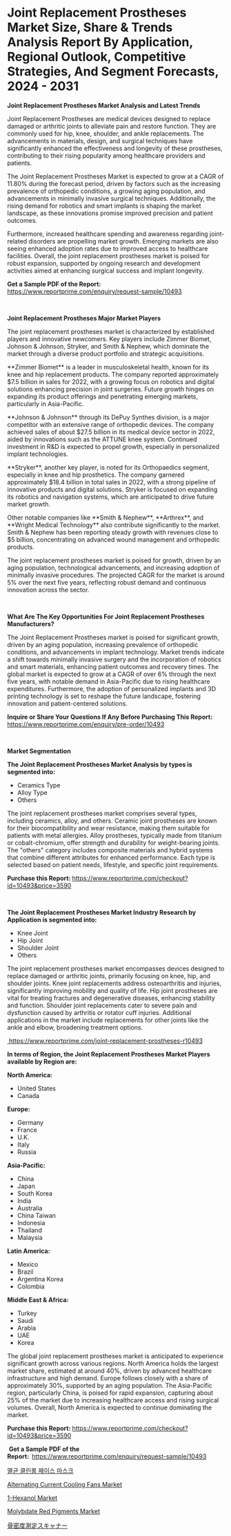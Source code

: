 <p><h1>Joint Replacement Prostheses Market Size, Share & Trends Analysis Report By Application, Regional Outlook, Competitive Strategies, And Segment Forecasts, 2024 - 2031</h1></p><p><strong>Joint Replacement Prostheses Market Analysis and Latest Trends</strong></p>
<p><p>Joint Replacement Prostheses are medical devices designed to replace damaged or arthritic joints to alleviate pain and restore function. They are commonly used for hip, knee, shoulder, and ankle replacements. The advancements in materials, design, and surgical techniques have significantly enhanced the effectiveness and longevity of these prostheses, contributing to their rising popularity among healthcare providers and patients.</p><p>The Joint Replacement Prostheses Market is expected to grow at a CAGR of 11.80% during the forecast period, driven by factors such as the increasing prevalence of orthopedic conditions, a growing aging population, and advancements in minimally invasive surgical techniques. Additionally, the rising demand for robotics and smart implants is shaping the market landscape, as these innovations promise improved precision and patient outcomes.</p><p>Furthermore, increased healthcare spending and awareness regarding joint-related disorders are propelling market growth. Emerging markets are also seeing enhanced adoption rates due to improved access to healthcare facilities. Overall, the joint replacement prostheses market is poised for robust expansion, supported by ongoing research and development activities aimed at enhancing surgical success and implant longevity.</p></p>
<p><strong>Get a Sample PDF of the Report:&nbsp;</strong> <a href="https://www.reportprime.com/enquiry/request-sample/10493">https://www.reportprime.com/enquiry/request-sample/10493</a></p>
<p>&nbsp;</p>
<p><strong>Joint Replacement Prostheses Major Market Players</strong></p>
<p><p>The joint replacement prostheses market is characterized by established players and innovative newcomers. Key players include Zimmer Biomet, Johnson & Johnson, Stryker, and Smith & Nephew, which dominate the market through a diverse product portfolio and strategic acquisitions.</p><p>**Zimmer Biomet** is a leader in musculoskeletal health, known for its knee and hip replacement products. The company reported approximately $7.5 billion in sales for 2022, with a growing focus on robotics and digital solutions enhancing precision in joint surgeries. Future growth hinges on expanding its product offerings and penetrating emerging markets, particularly in Asia-Pacific.</p><p>**Johnson & Johnson** through its DePuy Synthes division, is a major competitor with an extensive range of orthopedic devices. The company achieved sales of about $27.5 billion in its medical device sector in 2022, aided by innovations such as the ATTUNE knee system. Continued investment in R&D is expected to propel growth, especially in personalized implant technologies.</p><p>**Stryker**, another key player, is noted for its Orthopaedics segment, especially in knee and hip prosthetics. The company garnered approximately $18.4 billion in total sales in 2022, with a strong pipeline of innovative products and digital solutions. Stryker is focused on expanding its robotics and navigation systems, which are anticipated to drive future market growth.</p><p>Other notable companies like **Smith & Nephew**, **Arthrex**, and **Wright Medical Technology** also contribute significantly to the market. Smith & Nephew has been reporting steady growth with revenues close to $5 billion, concentrating on advanced wound management and orthopedic products.</p><p>The joint replacement prostheses market is poised for growth, driven by an aging population, technological advancements, and increasing adoption of minimally invasive procedures. The projected CAGR for the market is around 5% over the next five years, reflecting robust demand and continuous innovation across the sector.</p></p>
<p>&nbsp;</p>
<p><strong>What Are The Key Opportunities For Joint Replacement Prostheses Manufacturers?</strong></p>
<p><p>The Joint Replacement Prostheses market is poised for significant growth, driven by an aging population, increasing prevalence of orthopedic conditions, and advancements in implant technology. Market trends indicate a shift towards minimally invasive surgery and the incorporation of robotics and smart materials, enhancing patient outcomes and recovery times. The global market is expected to grow at a CAGR of over 6% through the next five years, with notable demand in Asia-Pacific due to rising healthcare expenditures. Furthermore, the adoption of personalized implants and 3D printing technology is set to reshape the future landscape, fostering innovation and patient-centered solutions.</p></p>
<p><strong>Inquire or Share Your Questions If Any Before Purchasing This Report:</strong> <a href="https://www.reportprime.com/enquiry/pre-order/10493">https://www.reportprime.com/enquiry/pre-order/10493</a></p>
<p>&nbsp;</p>
<p><strong>Market Segmentation</strong></p>
<p><strong>The Joint Replacement Prostheses Market Analysis by types is segmented into:</strong></p>
<p><ul><li>Ceramics Type</li><li>Alloy Type</li><li>Others</li></ul></p>
<p><p>The joint replacement prostheses market comprises several types, including ceramics, alloy, and others. Ceramic joint prostheses are known for their biocompatibility and wear resistance, making them suitable for patients with metal allergies. Alloy prostheses, typically made from titanium or cobalt-chromium, offer strength and durability for weight-bearing joints. The "others" category includes composite materials and hybrid systems that combine different attributes for enhanced performance. Each type is selected based on patient needs, lifestyle, and specific joint requirements.</p></p>
<p><strong>Purchase this Report:&nbsp;</strong><a href="https://www.reportprime.com/checkout?id=10493&price=3590">https://www.reportprime.com/checkout?id=10493&price=3590</a></p>
<p>&nbsp;</p>
<p><strong>The Joint Replacement Prostheses Market Industry Research by Application is segmented into:</strong></p>
<p><ul><li>Knee Joint</li><li>Hip Joint</li><li>Shoulder Joint</li><li>Others</li></ul></p>
<p><p>The joint replacement prostheses market encompasses devices designed to replace damaged or arthritic joints, primarily focusing on knee, hip, and shoulder joints. Knee joint replacements address osteoarthritis and injuries, significantly improving mobility and quality of life. Hip joint prostheses are vital for treating fractures and degenerative diseases, enhancing stability and function. Shoulder joint replacements cater to severe pain and dysfunction caused by arthritis or rotator cuff injuries. Additional applications in the market include replacements for other joints like the ankle and elbow, broadening treatment options.</p></p>
<p><a href="https://www.reportprime.com/joint-replacement-prostheses-r10493">&nbsp;https://www.reportprime.com/joint-replacement-prostheses-r10493</a></p>
<p><strong>In terms of Region, the Joint Replacement Prostheses Market Players available by Region are:</strong></p>
<p>
    <p> <strong> North America: </strong>
        <ul>
            <li>United States</li>
            <li>Canada</li>
        </ul>
        </p> 
    <p> <strong> Europe: </strong>
        <ul>
            <li>Germany</li>
            <li>France</li>
            <li>U.K.</li>
            <li>Italy</li>
            <li>Russia</li>
        </ul>
        </p> 
    <p> <strong> Asia-Pacific: </strong>
        <ul>
            <li>China</li>
            <li>Japan</li>
            <li>South Korea</li>
            <li>India</li>
            <li>Australia</li>
            <li>China Taiwan</li>
            <li>Indonesia</li>
            <li>Thailand</li>
            <li>Malaysia</li>
        </ul>
        </p> 
    <p> <strong> Latin America: </strong>
        <ul>
            <li>Mexico</li>
            <li>Brazil</li>
            <li>Argentina Korea</li>
            <li>Colombia</li>
        </ul>
        </p> 
    <p> <strong> Middle East & Africa: </strong>
        <ul>
            <li>Turkey</li>
            <li>Saudi</li>
            <li>Arabia</li>
            <li>UAE</li>
            <li>Korea</li>
        </ul>
    </p>
    </p>
<p><p>The global joint replacement prostheses market is anticipated to experience significant growth across various regions. North America holds the largest market share, estimated at around 40%, driven by advanced healthcare infrastructure and high demand. Europe follows closely with a share of approximately 30%, supported by an aging population. The Asia-Pacific region, particularly China, is poised for rapid expansion, capturing about 25% of the market due to increasing healthcare access and rising surgical volumes. Overall, North America is expected to continue dominating the market.</p></p>
<p><strong>Purchase this Report: </strong><a href="https://www.reportprime.com/checkout?id=10493&price=3590">https://www.reportprime.com/checkout?id=10493&price=3590</a></p>
<p>&nbsp;<strong>Get a Sample PDF of the Report:&nbsp;&nbsp;</strong><a href="https://www.reportprime.com/enquiry/request-sample/10493">https://www.reportprime.com/enquiry/request-sample/10493</a></p>
<p><strong></strong></p>
<p><p><a href="https://medium.com/@joydelacr54/%EC%84%B8%EA%B3%84-sterile-cleanroom-face-masks-market-%EC%9D%80-2024%EC%97%90%EC%84%9C-2031%EB%A1%9C-%EC%97%B0%ED%8F%89%EA%B7%A0-%EC%A6%9D%EA%B0%80%EC%9C%A8%EC%9D%84-%EB%B3%B4%EC%9D%BC-%EA%B2%83%EC%9C%BC%EB%A1%9C-%EC%98%88%EC%83%81%EB%90%A9%EB%8B%88%EB%8B%A4-e3e35e386107">멸균 클린룸 페이스 마스크</a></p><p><a href="https://issuu.com/reportprime-2/docs/alternating-current-cooling-fans-ma_807376edd54118">Alternating Current Cooling Fans Market</a></p><p><a href="https://medium.com/@janetvalentinh15/the-1-hexanol-market-prioritizes-cost-control-and-efficiency-enhancement-c8860cf6a68c">1-Hexanol Market</a></p><p><a href="https://medium.com/@janetvalentinh15/the-molybdate-red-pigments-market-decisions-are-mostly-driven-by-resource-optimization-and-bc2bc8d67028">Molybdate Red Pigments Market</a></p><p><a href="https://medium.com/@camron674/bone-densitometry-scanner-market-%E3%81%AE%E3%82%B0%E3%83%AD%E3%83%BC%E3%83%90%E3%83%AB%E5%B8%82%E5%A0%B4%E6%A6%82%E8%A6%81%E3%81%AF-%E4%B8%96%E7%95%8C%E3%81%8A%E3%82%88%E3%81%B3%E4%B8%BB%E8%A6%81%E5%B8%82%E5%A0%B4%E3%81%AB%E3%81%8A%E3%81%91%E3%82%8B%E6%A5%AD%E7%95%8C%E3%81%AB%E5%BD%B1%E9%9F%BF%E3%82%92%E4%B8%8E%E3%81%88%E3%82%8B%E4%B8%BB%E8%A6%81%E3%81%AA%E3%83%88%E3%83%AC%E3%83%B3%E3%83%89%E3%81%AB%E3%81%A4%E3%81%84%E3%81%A6-%E7%8B%AC%E8%87%AA%E3%81%AE%E8%A6%96%E7%82%B9%E3%82%92%E6%8F%90%E4%BE%9B%E3%81%97%E3%81%BE%E3%81%99-42c22e65789c">骨密度測定スキャナー</a></p></p>